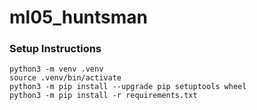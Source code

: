 # ml05_huntsman

### Setup Instructions
```
python3 -m venv .venv
source .venv/bin/activate
python3 -m pip install --upgrade pip setuptools wheel
python3 -m pip install -r requirements.txt
```


